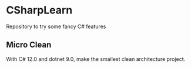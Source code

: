 # CSharpLearn
Repository to try some fancy C# features

## Micro Clean
With C# 12.0 and dotnet 9.0, make the smallest clean architecture project.